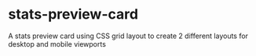# stats-preview-card
A stats preview card using CSS grid layout to create 2 different layouts for desktop and mobile viewports
